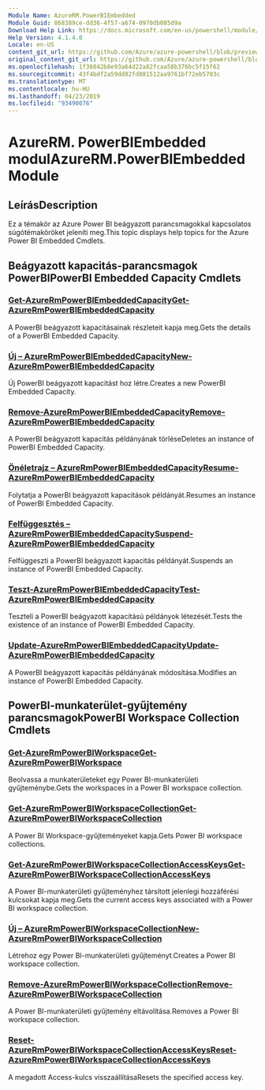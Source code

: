 ```yaml
---
Module Name: AzureRM.PowerBIEmbedded
Module Guid: 868389ce-dd36-4f57-a674-0970db085d9a
Download Help Link: https://docs.microsoft.com/en-us/powershell/module/azurerm.powerbiembedded
Help Version: 4.1.4.0
Locale: en-US
content_git_url: https://github.com/Azure/azure-powershell/blob/preview/src/ResourceManager/PowerBIEmbedded/Commands.Management.PowerBIEmbedded/help/AzureRM.PowerBIEmbedded.md
original_content_git_url: https://github.com/Azure/azure-powershell/blob/preview/src/ResourceManager/PowerBIEmbedded/Commands.Management.PowerBIEmbedded/help/AzureRM.PowerBIEmbedded.md
ms.openlocfilehash: 1f36842b8e93a64d22a82fcaa58b376bc5f15f62
ms.sourcegitcommit: 43f4bdf2a59dd82fd881512aa9761bf72eb5703c
ms.translationtype: MT
ms.contentlocale: hu-HU
ms.lasthandoff: 04/23/2019
ms.locfileid: "93490076"
---
```

# <span data-ttu-id="92181-101">AzureRM. PowerBIEmbedded modul</span><span class="sxs-lookup"><span data-stu-id="92181-101">AzureRM.PowerBIEmbedded Module</span></span>
## <span data-ttu-id="92181-102">Leírás</span><span class="sxs-lookup"><span data-stu-id="92181-102">Description</span></span>
<span data-ttu-id="92181-103">Ez a témakör az Azure Power BI beágyazott parancsmagokkal kapcsolatos súgótémaköröket jeleníti meg.</span><span class="sxs-lookup"><span data-stu-id="92181-103">This topic displays help topics for the Azure Power BI Embedded Cmdlets.</span></span>

## <span data-ttu-id="92181-104">Beágyazott kapacitás-parancsmagok PowerBI</span><span class="sxs-lookup"><span data-stu-id="92181-104">PowerBI Embedded Capacity Cmdlets</span></span>
### [<span data-ttu-id="92181-105">Get-AzureRmPowerBIEmbeddedCapacity</span><span class="sxs-lookup"><span data-stu-id="92181-105">Get-AzureRmPowerBIEmbeddedCapacity</span></span>](Get-AzureRmPowerBIEmbeddedCapacity.md)
<span data-ttu-id="92181-106">A PowerBI beágyazott kapacitásainak részleteit kapja meg.</span><span class="sxs-lookup"><span data-stu-id="92181-106">Gets the details of a PowerBI Embedded Capacity.</span></span>

### [<span data-ttu-id="92181-107">Új – AzureRmPowerBIEmbeddedCapacity</span><span class="sxs-lookup"><span data-stu-id="92181-107">New-AzureRmPowerBIEmbeddedCapacity</span></span>](New-AzureRmPowerBIEmbeddedCapacity.md)
<span data-ttu-id="92181-108">Új PowerBI beágyazott kapacitást hoz létre.</span><span class="sxs-lookup"><span data-stu-id="92181-108">Creates a new PowerBI Embedded Capacity.</span></span>

### [<span data-ttu-id="92181-109">Remove-AzureRmPowerBIEmbeddedCapacity</span><span class="sxs-lookup"><span data-stu-id="92181-109">Remove-AzureRmPowerBIEmbeddedCapacity</span></span>](Remove-AzureRmPowerBIEmbeddedCapacity.md)
<span data-ttu-id="92181-110">A PowerBI beágyazott kapacitás példányának törlése</span><span class="sxs-lookup"><span data-stu-id="92181-110">Deletes an instance of PowerBI Embedded Capacity.</span></span>

### [<span data-ttu-id="92181-111">Önéletrajz – AzureRmPowerBIEmbeddedCapacity</span><span class="sxs-lookup"><span data-stu-id="92181-111">Resume-AzureRmPowerBIEmbeddedCapacity</span></span>](Resume-AzureRmPowerBIEmbeddedCapacity.md)
<span data-ttu-id="92181-112">Folytatja a PowerBI beágyazott kapacitások példányát.</span><span class="sxs-lookup"><span data-stu-id="92181-112">Resumes an instance of PowerBI Embedded Capacity.</span></span>

### [<span data-ttu-id="92181-113">Felfüggesztés – AzureRmPowerBIEmbeddedCapacity</span><span class="sxs-lookup"><span data-stu-id="92181-113">Suspend-AzureRmPowerBIEmbeddedCapacity</span></span>](Suspend-AzureRmPowerBIEmbeddedCapacity.md)
<span data-ttu-id="92181-114">Felfüggeszti a PowerBI beágyazott kapacitás példányát.</span><span class="sxs-lookup"><span data-stu-id="92181-114">Suspends an instance of PowerBI Embedded Capacity.</span></span>

### [<span data-ttu-id="92181-115">Teszt-AzureRmPowerBIEmbeddedCapacity</span><span class="sxs-lookup"><span data-stu-id="92181-115">Test-AzureRmPowerBIEmbeddedCapacity</span></span>](Test-AzureRmPowerBIEmbeddedCapacity.md)
<span data-ttu-id="92181-116">Teszteli a PowerBI beágyazott kapacitású példányok létezését.</span><span class="sxs-lookup"><span data-stu-id="92181-116">Tests the existence of an instance of PowerBI Embedded Capacity.</span></span>

### [<span data-ttu-id="92181-117">Update-AzureRmPowerBIEmbeddedCapacity</span><span class="sxs-lookup"><span data-stu-id="92181-117">Update-AzureRmPowerBIEmbeddedCapacity</span></span>](Update-AzureRmPowerBIEmbeddedCapacity.md)
<span data-ttu-id="92181-118">A PowerBI beágyazott kapacitás példányának módosítása.</span><span class="sxs-lookup"><span data-stu-id="92181-118">Modifies an instance of PowerBI Embedded Capacity.</span></span>


## <span data-ttu-id="92181-119">PowerBI-munkaterület-gyűjtemény parancsmagok</span><span class="sxs-lookup"><span data-stu-id="92181-119">PowerBI Workspace Collection Cmdlets</span></span>
### [<span data-ttu-id="92181-120">Get-AzureRmPowerBIWorkspace</span><span class="sxs-lookup"><span data-stu-id="92181-120">Get-AzureRmPowerBIWorkspace</span></span>](Get-AzureRmPowerBIWorkspace.md)
<span data-ttu-id="92181-121">Beolvassa a munkaterületeket egy Power BI-munkaterületi gyűjteménybe.</span><span class="sxs-lookup"><span data-stu-id="92181-121">Gets the workspaces in a Power BI workspace collection.</span></span>

### [<span data-ttu-id="92181-122">Get-AzureRmPowerBIWorkspaceCollection</span><span class="sxs-lookup"><span data-stu-id="92181-122">Get-AzureRmPowerBIWorkspaceCollection</span></span>](Get-AzureRmPowerBIWorkspaceCollection.md)
<span data-ttu-id="92181-123">A Power BI Workspace-gyűjteményeket kapja.</span><span class="sxs-lookup"><span data-stu-id="92181-123">Gets Power BI workspace collections.</span></span>

### [<span data-ttu-id="92181-124">Get-AzureRmPowerBIWorkspaceCollectionAccessKeys</span><span class="sxs-lookup"><span data-stu-id="92181-124">Get-AzureRmPowerBIWorkspaceCollectionAccessKeys</span></span>](Get-AzureRmPowerBIWorkspaceCollectionAccessKeys.md)
<span data-ttu-id="92181-125">A Power BI-munkaterületi gyűjteményhez társított jelenlegi hozzáférési kulcsokat kapja meg.</span><span class="sxs-lookup"><span data-stu-id="92181-125">Gets the current access keys associated with a Power BI workspace collection.</span></span>

### [<span data-ttu-id="92181-126">Új – AzureRmPowerBIWorkspaceCollection</span><span class="sxs-lookup"><span data-stu-id="92181-126">New-AzureRmPowerBIWorkspaceCollection</span></span>](New-AzureRmPowerBIWorkspaceCollection.md)
<span data-ttu-id="92181-127">Létrehoz egy Power BI-munkaterületi gyűjteményt.</span><span class="sxs-lookup"><span data-stu-id="92181-127">Creates a Power BI workspace collection.</span></span>

### [<span data-ttu-id="92181-128">Remove-AzureRmPowerBIWorkspaceCollection</span><span class="sxs-lookup"><span data-stu-id="92181-128">Remove-AzureRmPowerBIWorkspaceCollection</span></span>](Remove-AzureRmPowerBIWorkspaceCollection.md)
<span data-ttu-id="92181-129">A Power BI-munkaterületi gyűjtemény eltávolítása.</span><span class="sxs-lookup"><span data-stu-id="92181-129">Removes a Power BI workspace collection.</span></span>

### [<span data-ttu-id="92181-130">Reset-AzureRmPowerBIWorkspaceCollectionAccessKeys</span><span class="sxs-lookup"><span data-stu-id="92181-130">Reset-AzureRmPowerBIWorkspaceCollectionAccessKeys</span></span>](Reset-AzureRmPowerBIWorkspaceCollectionAccessKeys.md)
<span data-ttu-id="92181-131">A megadott Access-kulcs visszaállítása</span><span class="sxs-lookup"><span data-stu-id="92181-131">Resets the specified access key.</span></span>

